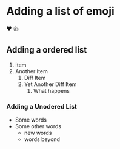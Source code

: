 # Adding a list of emoji
:heart: :+1:

## Adding a ordered list
1. Item
2. Another Item
   1. Diff Item
   2. Yet Another Diff Item
      1. What happens

### Adding a Unodered List
- Some words
- Some other words
  * new words
  * words beyond
